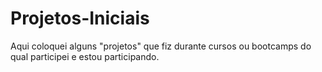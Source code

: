 # Projetos-Iniciais
Aqui coloquei alguns "projetos" que fiz durante cursos ou bootcamps do qual participei e estou participando.
